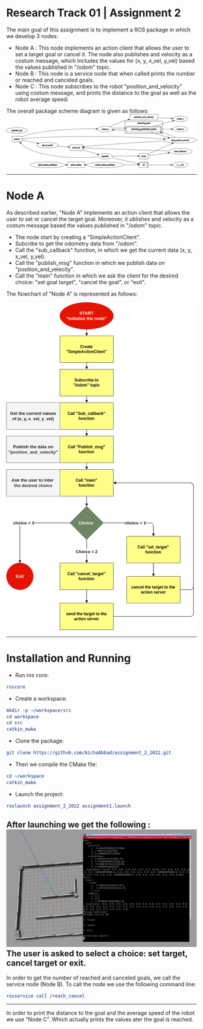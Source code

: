 # Research Track 01 | Assignment 2

The main goal of this assignment is to implement a ROS package in which we develop 3 nodes:
* Node A : This node implements an action client that allows the user to set a target goal or cancel it. The node also publishes and velocity as a costum message, which includes the values for (x, y, x_vel, y_vel) based the values published in "/odom" topic.
* Node B : This node is a service node that when called prints the number or reached and canceled goals.
* Node C : This node subscribes to the robot "position_and_velocity" using costum message, and prints the distance to the goal as well as the robot average speed.

The overall package scheme diagram is given as follows:
![Overall scheme diagram](https://github.com/AichaAbbad/assignment_2_2022/blob/51796a15fc122b8cac24701e4a6eab64030d665c/rosgraph.png)

---------------------------
# Node A
As described earlier, "Node A" implements an action client that allows the user to set or cancel the target goal. Moreover, it ublishes and velocity as a costum message based the values published in "/odom" topic.

* The node start by creating a "SimpleActionClient".
* Subcribe to get the odometry data from "/odom".
* Call the "sub_callback" function, in which we get the current data (x, y, x_vel, y_vel).
* Call the "publish_msg" function in which we publish data on "position_and_velecity".
* Call the "main" function in which we ask the client for the desired choice: "set goal target", "cancel the goal", or "exit".

The flowchart of "Node A" is represented as follows: 

![Flowchart diagram of Node A](https://github.com/AichaAbbad/assignment_2_2022/blob/949cb0a79b6ff02652cf031174b4cd5d49c419ea/node_a.png)

--------------------------
# Installation and Running
* Run ros core:
```CMake
roscore
```
* Create a workspace:
```CMake
mkdir -p ~/workspace/src
cd workspace
cd src
catkin_make
```
* Clone the package:
```CMake
git clone https://github.com/AichaAbbad/assignment_2_2022.git
```
* Then we compile the CMake file:
```CMake
cd ~/workspace 
catkin_make
```
* Launch the project:
```CMake
roslaunch assignment_2_2022 assignment1.launch
```

After launching we get the following :
![Launching the workspace](https://github.com/AichaAbbad/assignment_2_2022/blob/86260675971d4bfff7fc1ab3b3687b4486ddcad4/Launch_screenshot.png)
The user is asked to select a choice: set target, cancel target or exit.
----
In order to get the number of reached and canceled goals, we call the service node (Node B). To call the node we use the following command line:
```CMake
rosservice call /reach_cancel
```
---
In order to print the distance to the goal and the average speed of the robot we use "Node C". Which actually prints the values ater the goal is reached.
